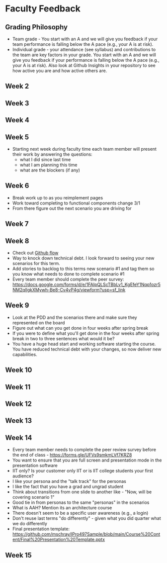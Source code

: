# Faculty Feedback #

## Grading Philosophy ##
- Team grade - You start with an A and we will give you feedback if your team performance is falling below the A pace (e.g., your A is at risk).
- Individual grade - your attendance (see syllabus) and contributions to the team are key factors in your grade.  You start with an A and we will give you feedback if your performance is falling below the A pace (e.g., your A is at risk).  Also look at Github Insights in your repository to see how active you are and how active others are.

## Week 2 ##

## Week 3 ##

## Week 4 ##

## Week 5 ##
- Starting next week during faculty time each team member will present their work by answering the questions: 
	- what I did since last time
	- what I am planning this time
  - what are the blockers (if any)


## Week 6 ##
- Break work up to as you reimplement pages
- Work toward completing to functional components change 3/1
- From there figure out the  next scenario you are driving for

## Week 7 ##

## Week 8 ##
- Check out [Github flow](https://docs.github.com/en/get-started/quickstart/github-flow)
- Way to knock down technical debt.  I look forward to seeing your new scenarios for this term.
- Add stories to backlog to this terms new scenario #1 and tag them so you know what needs to done to complete scenario #1
- Every team member should complete the peer survey: https://docs.google.com/forms/d/e/1FAIpQLScTBbLv1_KgEfeY1Nqp1ozr5NM2qllgkXMywh-Be8-Cv4vP4g/viewform?usp=sf_link

## Week 9 ##
- Look at the PDD and the scenarios there and make sure they represented on the board 
- Figure out what can you get done in four weeks after spring break
- If you were to define what you'll get done in the  four weeks after spring break in two to three sentences what would it be?
- You have a huge head start and working software starting the course.  You have reduced technical debt with your changes, so now deliver new capabilities.

## Week 10 ##

## Week 11 ##

## Week 12 ##

## Week 13 ##

## Week 14 ##
- Every team member needs to complete the peer review survey before the end of class - https://forms.gle/UFVs9smkmLVf7KRZ8
- You want to ensure that you are full screen and presentation mode in the presentation software
- IIT only?  Is your customer only IIT or is IIT college students your first audience?
- I like your persona and the "talk track" for the personas
- I like the fact that you have a grad and ungrad student
- Think about transitions from one slide to another like - "Now, <person name> will be covering scenario 1"
- Good tie in from personas to the same "personas" in the scenarios
- What is AAH?  Mention its an architecture course
- There doesn't seem to be a specific user awareness (e.g., a login)
- Don't reuse last terms "do differently" - given what you did quarter what we do differently
- Final presentation template: https://github.com/mschray/IPro497Sample/blob/main/Course%20Content/Final%20Presentation%20Template.pptx
## Week 15 ##
